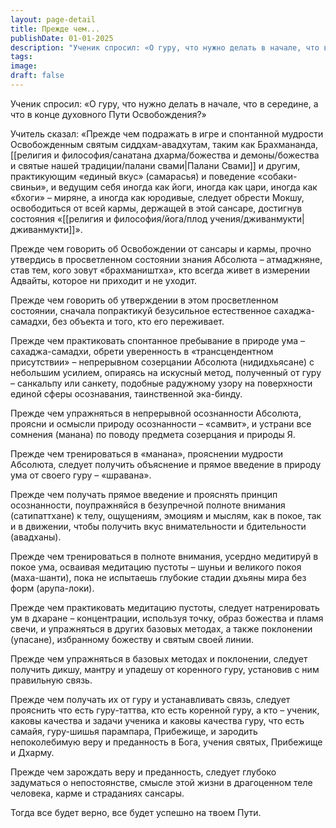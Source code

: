 ```yaml
---
layout: page-detail
title: Прежде чем...
publishDate: 01-01-2025
description: "Ученик спросил: «О гуру, что нужно делать в начале, что в середине, а что в конце духовного Пути Освобождения?»Учитель сказал: «Прежде чем подражать в игре и спонтанной мудрости Освобожденным святым сиддхам-авадхутам..."
tags:
image:
draft: false
---
```

Ученик спросил: «О гуру, что нужно делать в начале, что в середине, а что в конце духовного Пути Освобождения?»

Учитель сказал: «Прежде чем подражать в игре и спонтанной мудрости Освобожденным святым сиддхам-авадхутам, таким как Брахмананда, [[религия и философия/санатана дхарма/божества и демоны/божества и святые нашей традиции/палани свами|Палани Свами]] и другим, практикующим «единый вкус» (самарасья) и поведение «собаки-свиньи», и ведущим себя иногда как йоги, иногда как цари, иногда как «бхоги» – миряне, а иногда как юродивые, следует обрести Мокшу, освободиться от всей кармы, держащей в этой сансаре, достигнув состояния «[[религия и философия/йога/плод учения/дживанмукти|дживанмукти]]».

Прежде чем говорить об Освобождении от сансары и кармы, прочно утвердись в просветленном состоянии знания Абсолюта – атмаджняне, став тем, кого зовут «брахмаништха», кто всегда живет в измерении Адвайты, которое ни приходит и не уходит.

Прежде чем говорить об утверждении в этом просветленном состоянии, сначала попрактикуй безусильное естественное сахаджа-самадхи, без объекта и того, кто его переживает.

Прежде чем практиковать спонтанное пребывание в природе ума – сахаджа-самадхи, обрети уверенность в «трансцендентном присутствии» – непрерывном созерцании Абсолюта (нидидхьясане) с небольшим усилием, опираясь на искусный метод, полученный от гуру – санкальпу или санкету, подобные радужному узору на поверхности единой сферы осознавания, таинственной эка-бинду.

Прежде чем упражняться в непрерывной осознанности Абсолюта, проясни и осмысли природу осознанности – «самвит», и устрани все сомнения (манана) по поводу предмета созерцания и природы Я.

Прежде чем тренироваться в «манана», прояснении мудрости Абсолюта, следует получить объяснение и прямое введение в природу ума от своего гуру – «шравана».

Прежде чем получать прямое введение и прояснять принцип осознанности, поупражняйся в безупречной полноте внимания (сатипаттхане) к телу, ощущениям, эмоциям и мыслям, как в покое, так и в движении, чтобы получить вкус внимательности и бдительности (авадханы).

Прежде чем тренироваться в полноте внимания, усердно медитируй в покое ума, осваивая медитацию пустоты – шуньи и великого покоя (маха-шанти), пока не испытаешь глубокие стадии дхьяны мира без форм (арупа-локи).

Прежде чем практиковать медитацию пустоты, следует натренировать ум в дхаране – концентрации, используя точку, образ божества и пламя свечи, и упражняться в других базовых методах, а также поклонении (упасане), избранному божеству и святым своей линии.

Прежде чем упражняться в базовых методах и поклонении, следует получить дикшу, мантру и упадешу от коренного гуру, установив с ним правильную связь.

Прежде чем получать их от гуру и устанавливать связь, следует прояснить что есть гуру-таттва, кто есть коренной гуру, а кто – ученик, каковы качества и задачи ученика и каковы качества гуру, что есть самайя, гуру-шишья парампара, Прибежище, и зародить непоколебимую веру и преданность в Бога, учения святых, Прибежище и Дхарму.

Прежде чем зарождать веру и преданность, следует глубоко задуматься о непостоянстве, смысле этой жизни в драгоценном теле человека, карме и страданиях сансары. 

Тогда все будет верно, все будет успешно на твоем Пути.
  
  
